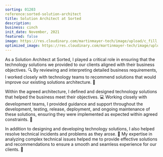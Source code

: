 ```yaml
---
sorting: 01203
reference:sorted-solution-architect
title: Solution Architect at Sorted
description:
business: cinch
init_date: November, 2021
featured: false
image: https://res.cloudinary.com/martinmayer-tech/image/upload/c_fill,h_400,w_760/v1656645218/2019-04-05_11.34.26_each3v.jpg
optimized_image: https://res.cloudinary.com/martinmayer-tech/image/upload/c_fill,h_200,w_380/v1656645218/2019-04-05_11.34.26_each3v.jpg
---
```

As a Solution Architect at Sorted, I played a critical role in ensuring that the technology solutions we provided to our clients aligned with their business objectives. 🔍 By reviewing and interpreting detailed business requirements, I worked closely with technology teams to recommend solutions that would improve our existing solutions architecture. 🧐

Within the agreed architecture, I defined and designed technology solutions that helped the business meet their objectives. 💻 Working closely with development teams, I provided guidance and support throughout the development, testing, release, deployment, and ongoing maintenance of these solutions, ensuring they were implemented as expected within agreed constraints. 🚀

In addition to designing and developing technology solutions, I also helped resolve technical incidents and problems as they arose. 🔧 My expertise in analyzing complex technical issues helped me to provide effective solutions and recommendations to ensure a smooth and seamless experience for our clients. 💪
